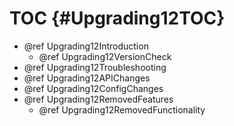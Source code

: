 TOC {#Upgrading12TOC}
=====================

- @ref Upgrading12Introduction
  - @ref Upgrading12VersionCheck
- @ref Upgrading12Troubleshooting
- @ref Upgrading12APIChanges
- @ref Upgrading12ConfigChanges
- @ref Upgrading12RemovedFeatures
  - @ref Upgrading12RemovedFunctionality
